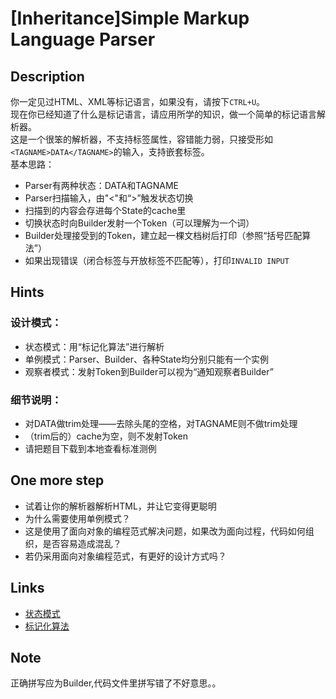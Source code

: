 # [Inheritance]Simple Markup Language Parser

## Description
你一定见过HTML、XML等标记语言，如果没有，请按下`CTRL+U`。   
现在你已经知道了什么是标记语言，请应用所学的知识，做一个简单的标记语言解析器。    
这是一个很笨的解析器，不支持标签属性，容错能力弱，只接受形如`<TAGNAME>DATA</TAGNAME>`的输入，支持嵌套标签。   
基本思路：
- Parser有两种状态：DATA和TAGNAME
- Parser扫描输入，由"<"和“>”触发状态切换
- 扫描到的内容会存进每个State的cache里
- 切换状态时向Builder发射一个Token（可以理解为一个词）
- Builder处理接受到的Token，建立起一棵文档树后打印（参照“括号匹配算法”）
- 如果出现错误（闭合标签与开放标签不匹配等），打印`INVALID INPUT`
## Hints
### 设计模式：
- 状态模式：用“标记化算法”进行解析
- 单例模式：Parser、Builder、各种State均分别只能有一个实例
- 观察者模式：发射Token到Builder可以视为“通知观察者Builder”     
### 细节说明：
- 对DATA做trim处理——去除头尾的空格，对TAGNAME则不做trim处理
- （trim后的）cache为空，则不发射Token     
- 请把题目下载到本地查看标准测例
## One more step
- 试着让你的解析器解析HTML，并让它变得更聪明
- 为什么需要使用单例模式？
- 这是使用了面向对象的编程范式解决问题，如果改为面向过程，代码如何组织，是否容易造成混乱？
- 若仍采用面向对象编程范式，有更好的设计方式吗？
## Links
- [状态模式](http://design-patterns.readthedocs.io/zh_CN/latest/behavioral_patterns/state.html)
- [标记化算法](https://www.html5rocks.com/zh/tutorials/internals/howbrowserswork/#The_tokenization_algorithm)
## Note
正确拼写应为Builder,代码文件里拼写错了不好意思。。
